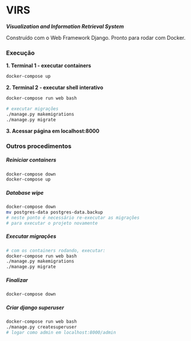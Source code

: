 VIRS
===
**_Visualization and Information Retrieval System_**

Construído com o Web Framework Django. Pronto para rodar com Docker.

### Execução

**1. Terminal 1 - executar containers**
```bash
docker-compose up
```

**2. Terminal 2 - executar shell interativo**
```bash
docker-compose run web bash

# executar migrações
./manage.py makemigrations
./manage.py migrate
```

**3. Acessar página em localhost:8000**

### Outros procedimentos

##### Reiniciar containers
```bash
docker-compose down
docker-compose up
```

##### Database wipe
```bash
docker-compose down
mv postgres-data postgres-data.backup
# neste ponto é necessário re-executar as migrações
# para executar o projeto novamente
```

##### Executar migrações
```bash
# com os containers rodando, executar:
docker-compose run web bash
./manage.py makemigrations
./manage.py migrate
```

##### Finalizar
```bash
docker-compose down
```

##### Criar django superuser

```bash
docker-compose run web bash
./manage.py createsuperuser
# logar como admin em localhost:8000/admin
```